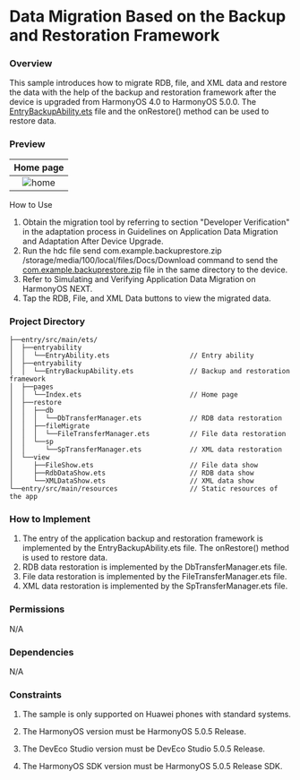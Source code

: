 # Data Migration Based on the Backup and Restoration Framework

### Overview
This sample introduces how to migrate RDB, file, and XML data and restore the data with the help of the backup and restoration framework after the device is upgraded from HarmonyOS 4.0 to HarmonyOS 5.0.0. The [EntryBackupAbility.ets](entry/src/main/ets/entrybackupability/EntryBackupAbility.ets) file and the onRestore() method can be used to restore data.

### Preview

|               Home page                |
| :------------------------------------: |
| ![home](screenshots/devices/phone_en.gif) |

How to Use
1. Obtain the migration tool by referring to section "Developer Verification" in the adaptation process in Guidelines on Application Data Migration and Adaptation After Device Upgrade.
2. Run the hdc file send com.example.backuprestore.zip /storage/media/100/local/files/Docs/Download command to send the [com.example.backuprestore.zip](com.example.backuprestore.zip) file in the same directory to the device.
3. Refer to Simulating and Verifying Application Data Migration on HarmonyOS NEXT.
4. Tap the RDB, File, and XML Data buttons to view the migrated data.

### Project Directory

```
├──entry/src/main/ets/
│  ├──entryability
│  │  └──EntryAbility.ets                    // Entry ability
│  ├──entryability
│  │  └──EntryBackupAbility.ets              // Backup and restoration framework
│  ├──pages
│  │  └──Index.ets                           // Home page
│  ├──restore
│  │  ├──db
│  │  │  └──DbTransferManager.ets            // RDB data restoration
│  │  ├──fileMigrate
│  │  │  └──FileTransferManager.ets          // File data restoration
│  │  └──sp
│  │     └──SpTransferManager.ets            // XML data restoration
│  └──view
│     ├──FileShow.ets                        // File data show
│     ├──RdbDataShow.ets                     // RDB data show
│     └──XMLDataShow.ets                     // XML data show
└──entry/src/main/resources                  // Static resources of the app

```

### How to Implement

1. The entry of the application backup and restoration framework is implemented by the EntryBackupAbility.ets file. The onRestore() method is used to restore data.
2. RDB data restoration is implemented by the DbTransferManager.ets file.
3. File data restoration is implemented by the FileTransferManager.ets file.
4. XML data restoration is implemented by the SpTransferManager.ets file.

### Permissions

N/A

### Dependencies

N/A

### Constraints

1. The sample is only supported on Huawei phones with standard systems.

2. The HarmonyOS version must be HarmonyOS 5.0.5 Release.

3. The DevEco Studio version must be DevEco Studio 5.0.5 Release.

4. The HarmonyOS SDK version must be HarmonyOS 5.0.5 Release SDK.